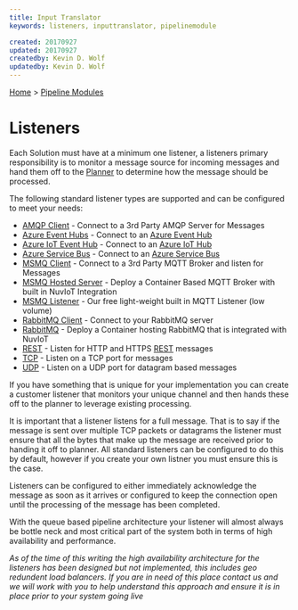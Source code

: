 ```yaml
---
title: Input Translator
keywords: listeners, inputtranslator, pipelinemodule

created: 20170927
updated: 20170927
createdby: Kevin D. Wolf
updatedby: Kevin D. Wolf
---
```

[Home](../Index.md) > [Pipeline Modules](Index.md)

# Listeners

Each Solution must have at a minimum one listener, a listeners primary responsibility is to monitor a message source for incoming messages
and hand them off to the [Planner](Planner.md) to determine how the message should be processed.

The following standard listener types are supported and can be configured to meet your needs:
* [AMQP Client](./Listeners/AMQPClient.md) - Connect to a 3rd Party AMQP Server for Messages
* [Azure Event Hubs](./Listeners/AzureEventHubs.md) - Connect to an [Azure Event Hub](https://azure.microsoft.com/en-us/services/event-hubs/)
* [Azure IoT Event Hub](./Listeners/AzureIoThub.md) - Connect to an [Azure IoT Hub](https://azure.microsoft.com/en-us/services/iot-hub/)
* [Azure Service Bus](./Listeners/AzureServiceBus.md) - Connect to an [Azure Service Bus](https://azure.microsoft.com/en-us/services/service-bus/) 
* [MSMQ Client](./Listeners/MSMQClient.md) - Connect to a 3rd Party MQTT Broker and listen for Messages
* [MSMQ Hosted Server](./Listeners/MSMQHostedServer.md) - Deploy a Container Based MQTT Broker with built in NuvIoT Integration
* [MSMQ Listener](./Listeners/MSMQListener.md) - Our free light-weight built in MQTT Listener (low volume)
* [RabbitMQ Client](./Listeners/RabbitMQClient.md) - Connect to your RabbitMQ server
* [RabbitMQ](./Listeners/RabbitMQ.md) - Deploy a Container hosting RabbitMQ that is integrated with NuvIoT
* [REST](./Listeners/Rest.md) - Listen for HTTP and HTTPS [REST](https://en.wikipedia.org/wiki/Representational_state_transfer) messages
* [TCP](./Listeners/TCP.md) - Listen on a TCP port for messages
* [UDP](./Listeners/UDP.md) - Listen on a UDP port for datagram based messages

If you have something that is unique for your implementation you can create a customer listener that monitors your unique channel
and then hands these off to the planner to leverage existing processing.

It is important that a listener listens for a full message.  That is to say if the message is sent over multiple TCP packets or datagrams
the listener must ensure that all the bytes that make up the message are received prior to handing it off to planner.  All standard listeners 
can be configured to do this by default, however if you create your own listner you must ensure this is the case.

Listeners can be configured to either immediately acknowledge the message as soon as it arrives or configured to keep the connection
open until the processing of the message has been completed.

With the queue based pipeline architecture your listener will almost always be bottle neck and most critical part of the system 
both in terms of high availability and performance.

_As of the time of this writing the high availability architecture for the listeners has been designed but not implemented, this includes
geo redundent load balancers.  If you are in need of this place contact us and we will work with you to help understand this approach and
ensure it is in place prior to your system going live_